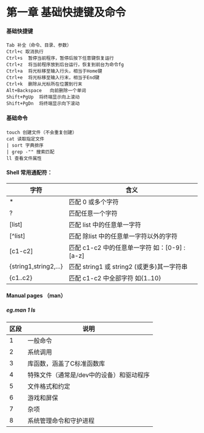 # 第一章 基础快捷键及命令

#### 基础快捷键
```
Tab 补全（命令、目录、参数）
Ctrl+c 取消执行
Ctrl+s	暂停当前程序，暂停后按下任意键恢复运行
Ctrl+z	将当前程序放到后台运行，恢复到前台为命令fg
Ctrl+a	将光标移至输入行头，相当于Home键
Ctrl+e	将光标移至输入行末，相当于End键
Ctrl+k	删除从光标所在位置到行末
Alt+Backspace	向前删除一个单词
Shift+PgUp	将终端显示向上滚动
Shift+PgDn	将终端显示向下滚动
```
#### 基础命令
```
touch 创建文件（不会重复创建）
cat 读取指定文件
| sort 字典排序
| grep -"" 搜索匹配
ll 查看文件属性
````
#### Shell 常用通配符：
|字符|含义|
| --- | --- |
|*	|匹配 0 或多个字符|
|?	|匹配任意一个字符|
|[list]	|匹配 list 中的任意单一字符|
|[^list] |匹配 除list 中的任意单一字符以外的字符|
|[c1-c2] |匹配 c1-c2 中的任意单一字符 如：[0-9] :[a-z]|
|{string1,string2,...} |匹配 string1 或 string2 (或更多)其一字符串|
|{c1..c2}	|匹配 c1-c2 中全部字符 如{1..10}

#### Manual pages （man）
##### eg.man 1 ls
|区段|说明|
| --- | --- |
|1|一般命令|
|2|系统调用|
|3|库函数，涵盖了C标准函数库|
|4|特殊文件（通常是/dev中的设备）和驱动程序|
|5|文件格式和约定|
|6|游戏和屏保|
|7|杂项|
|8|系统管理命令和守护进程